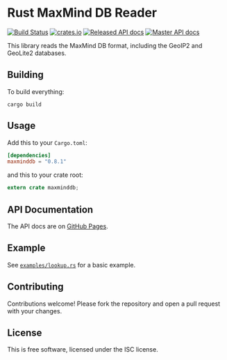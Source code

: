 # Rust MaxMind DB Reader #

[![Build Status](https://travis-ci.org/oschwald/maxminddb-rust.svg?branch=master)](https://travis-ci.org/oschwald/maxminddb-rust) [![crates.io](	https://img.shields.io/crates/v/maxminddb.svg)](https://crates.io/crates/maxminddb) [![Released API docs](https://docs.rs/maxminddb/badge.svg)](http://docs.rs/maxminddb) [![Master API docs](https://img.shields.io/badge/docs-master-green.svg)](https://oschwald.github.io/maxminddb-rust/)

This library reads the MaxMind DB format, including the GeoIP2 and GeoLite2
databases.

## Building ##

To build everything:

```
cargo build
```

## Usage ##

Add this to your `Cargo.toml`:

```toml
[dependencies]
maxminddb = "0.8.1"
```

and this to your crate root:

```rust
extern crate maxminddb;
```

## API Documentation ##

The API docs are on [GitHub Pages](http://oschwald.github.io/maxminddb-rust/maxminddb/struct.Reader.html).

## Example ##

See [`examples/lookup.rs`](https://github.com/oschwald/maxminddb-rust/blob/master/examples/lookup.rs) for a basic example.

## Contributing ##

Contributions welcome! Please fork the repository and open a pull request
with your changes.

## License ##

This is free software, licensed under the ISC license.

